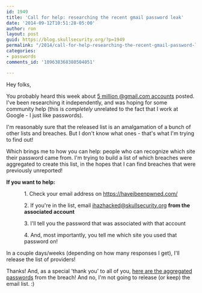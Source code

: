 ```yaml
---
id: 1949
title: 'Call for help: researching the recent gmail password leak'
date: '2014-09-12T10:51:28-05:00'
author: ron
layout: post
guid: https://blog.skullsecurity.org/?p=1949
permalink: "/2014/call-for-help-researching-the-recent-gmail-password-leak"
categories:
- passwords
comments_id: '109638368380504051'

---
```


Hey folks,

You probably heard this week about <a href='http://www.forbes.com/sites/kashmirhill/2014/09/11/google-says-not-to-worry-about-5-million-gmail-passwords-leaked/'>5 million @gmail.com accounts</a> posted. I've been researching it independently, and was hoping for some community help (this is <em>completely</em> unrelated to the fact that I work at Google - I just like passwords).

I'm reasonably sure that the released list is an amalgamation of a bunch of other lists and breaches. But I don't know what ones - that's what I'm trying to find out!

Which brings me to how you can help: people who can recognize which site their password came from. I'm trying to build a list of which breaches were aggregated to create this list, in the hopes that I can find breaches that were previously unreported!

<strong>If you want to help:</strong>

<ul>
  <ol>1. Check your email address on <a href='https://haveibeenpwned.com/'>https://haveibeenpwned.com/</a></ol>
  <ol>2. If you're in the list, email <a href='mailto:ihazhacked@skullsecurity.org'>ihazhacked@skullsecurity.org</a> <strong>from the associated account</strong></ol>
  <ol>3. I'll tell you the password that was associated with that account</ol>
  <ol>4. And, most importantly, you tell me which site you used that password on!</ol>
</ul>

In a couple days/weeks (depending on how many responses I get), I'll release the list of providers!

Thanks! And, as a special 'thank you' to all of you, <a href='https://downloads.skullsecurity.org/passwords/alleged-gmail-with-count.txt.bz2'>here are the aggregated passwords</a> from the breach! And no, I'm not going to release (or keep) the email list. :)
